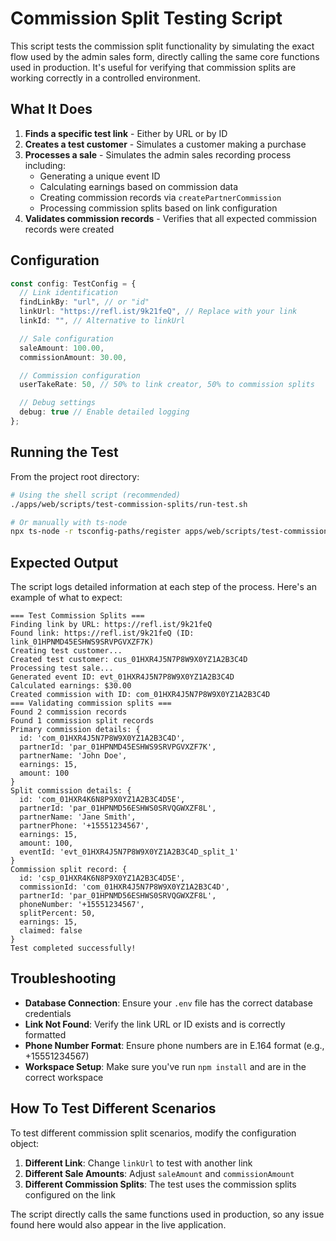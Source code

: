 # Commission Split Testing Script

This script tests the commission split functionality by simulating the exact flow used by the admin sales form, directly calling the same core functions used in production. It's useful for verifying that commission splits are working correctly in a controlled environment.

## What It Does

1. **Finds a specific test link** - Either by URL or by ID
2. **Creates a test customer** - Simulates a customer making a purchase
3. **Processes a sale** - Simulates the admin sales recording process including:
   - Generating a unique event ID
   - Calculating earnings based on commission data
   - Creating commission records via `createPartnerCommission`
   - Processing commission splits based on link configuration
4. **Validates commission records** - Verifies that all expected commission records were created

## Configuration

```typescript
const config: TestConfig = {
  // Link identification
  findLinkBy: "url", // or "id"
  linkUrl: "https://refl.ist/9k21feQ", // Replace with your link
  linkId: "", // Alternative to linkUrl

  // Sale configuration
  saleAmount: 100.00,
  commissionAmount: 30.00,

  // Commission configuration
  userTakeRate: 50, // 50% to link creator, 50% to commission splits

  // Debug settings
  debug: true // Enable detailed logging
};
```

## Running the Test

From the project root directory:

```bash
# Using the shell script (recommended)
./apps/web/scripts/test-commission-splits/run-test.sh

# Or manually with ts-node
npx ts-node -r tsconfig-paths/register apps/web/scripts/test-commission-splits/test-commission-splits.ts
```

## Expected Output

The script logs detailed information at each step of the process. Here's an example of what to expect:

```
=== Test Commission Splits ===
Finding link by URL: https://refl.ist/9k21feQ
Found link: https://refl.ist/9k21feQ (ID: link_01HPNMD45ESHWS9SRVPGVXZF7K)
Creating test customer...
Created test customer: cus_01HXR4J5N7P8W9X0YZ1A2B3C4D
Processing test sale...
Generated event ID: evt_01HXR4J5N7P8W9X0YZ1A2B3C4D
Calculated earnings: $30.00
Created commission with ID: com_01HXR4J5N7P8W9X0YZ1A2B3C4D
=== Validating commission splits ===
Found 2 commission records
Found 1 commission split records
Primary commission details: {
  id: 'com_01HXR4J5N7P8W9X0YZ1A2B3C4D',
  partnerId: 'par_01HPNMD45ESHWS9SRVPGVXZF7K',
  partnerName: 'John Doe',
  earnings: 15,
  amount: 100
}
Split commission details: {
  id: 'com_01HXR4K6N8P9X0YZ1A2B3C4D5E',
  partnerId: 'par_01HPNMD56ESHWS0SRVQGWXZF8L',
  partnerName: 'Jane Smith',
  partnerPhone: '+15551234567',
  earnings: 15,
  amount: 100,
  eventId: 'evt_01HXR4J5N7P8W9X0YZ1A2B3C4D_split_1'
}
Commission split record: {
  id: 'csp_01HXR4K6N8P9X0YZ1A2B3C4D5E',
  commissionId: 'com_01HXR4J5N7P8W9X0YZ1A2B3C4D',
  partnerId: 'par_01HPNMD56ESHWS0SRVQGWXZF8L',
  phoneNumber: '+15551234567',
  splitPercent: 50,
  earnings: 15,
  claimed: false
}
Test completed successfully!
```

## Troubleshooting

- **Database Connection**: Ensure your `.env` file has the correct database credentials
- **Link Not Found**: Verify the link URL or ID exists and is correctly formatted
- **Phone Number Format**: Ensure phone numbers are in E.164 format (e.g., +15551234567)
- **Workspace Setup**: Make sure you've run `npm install` and are in the correct workspace

## How To Test Different Scenarios

To test different commission split scenarios, modify the configuration object:

1. **Different Link**: Change `linkUrl` to test with another link
2. **Different Sale Amounts**: Adjust `saleAmount` and `commissionAmount`
3. **Different Commission Splits**: The test uses the commission splits configured on the link

The script directly calls the same functions used in production, so any issue found here would also appear in the live application. 